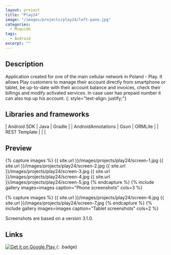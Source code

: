 ```yaml
---
layout: project
title: "Play24"
image: "/images/projects/play24/left-pane.jpg"
categories:
  - Miquido
tags:
  - Android
excerpt: ""
---
```


## Description

Application created for one of the main cellular network in Poland - Play. 
It allows Play customers to manage their account directly from smartphone or tablet, 
be up-to-date with their account balance and invoices, check their billings and modify activated services. 
In case user has prepaid number it can also top up his account.
{: style="text-align: justify;"}


## Libraries and frameworks

|    Android SDK     | Java | Gradle  |
| AndroidAnnotations | Gson | ORMLite |
|   REST Template    |      |         |


## Preview

{% capture images %}
  {{ site.url }}/images/projects/play24/screen-1.jpg
  {{ site.url }}/images/projects/play24/screen-2.jpg
  {{ site.url }}/images/projects/play24/screen-3.jpg
  {{ site.url }}/images/projects/play24/screen-4.jpg
  {{ site.url }}/images/projects/play24/screen-5.jpg
{% endcapture %}
{% include gallery images=images caption="Phone screenshots" cols=3 %}

{% capture images %}
	{{ site.url }}/images/projects/play24/screen-6.jpg
	{{ site.url }}/images/projects/play24/screen-7.jpg
{% endcapture %}
{% include gallery images=images caption="Tablet screenshots" cols=2 %}

Screenshots are based on a version 3.1.0.


## Links

<!-- Gogole Play badge -->
<a class='badge' target='_blank' href='https://play.google.com/store/apps/details?id=com.play.play24m'>
  <img alt='Get it on Google Play'
       src='https://play.google.com/intl/en_us/badges/images/generic/en_badge_web_generic.png'/>
</a>
{: .badge}
